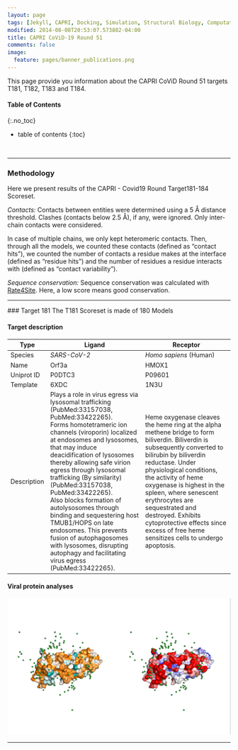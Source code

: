 ```yaml
---
layout: page
tags: [Jekyll, CAPRI, Docking, Simulation, Structural Biology, Computational Biology, Modelling, Protein Structure]
modified: 2014-08-08T20:53:07.573882-04:00
title: CAPRI CoViD-19 Round 51
comments: false
image:
  feature: pages/banner_publications.png
---
```


This page provide you information about the CAPRI CoViD Round 51 targets T181, T182, T183 and T184.

#### Table of Contents
{:.no_toc}
* table of contents
{:toc}

<br>
<HR>

### Methodology
Here we present results of the CAPRI - Covid19 Round Target181-184 Scoreset.

*Contacts:* Contacts between entities were determined using a 5 Å distance threshold. Clashes (contacts below 2.5 Å), if any, were ignored. Only inter-chain contacts were considered.

In case of multiple chains, we only kept heteromeric contacts. Then, through all the models, we counted these contacts (defined as “contact hits”), we counted  the number of contacts a residue makes at the interface (defined as “residue hits”) and the number of residues a residue interacts with (defined as “contact variability”).

*Sequence conservation:* Sequence conservation was calculated with [Rate4Site](https://www.tau.ac.il/~itaymay/cp/rate4site.html). Here, a low score means good conservation.
<hr>
### Target 181
The T181 Scoreset is made of 180 Models

#### Target description

|Type|Ligand|Receptor|
|---|---|---|
|Species|*SARS-CoV-2*|*Homo sapiens* (Human)|
|Name|Orf3a|HMOX1|
|Uniprot ID|P0DTC3|P09601|
|Template|6XDC|1N3U|
|Description|Plays a role in virus egress via lysosomal trafficking (PubMed:33157038, PubMed:33422265).<br>Forms homotetrameric ion channels (viroporin) localized at endosomes and lysosomes, that may induce deacidification of lysosomes thereby allowing safe virion egress through lysosomal trafficking (By similarity) (PubMed:33157038, PubMed:33422265).<br>Also blocks formation of autolysosomes through binding and sequestering host TMUB1/HOPS on late endosomes. This prevents fusion of autophagosomes with lysosomes, disrupting autophagy and facilitating virus egress (PubMed:33422265).|Heme oxygenase cleaves the heme ring at the alpha methene bridge to form biliverdin. Biliverdin is subsequently converted to bilirubin by biliverdin reductase. Under physiological conditions, the activity of heme oxygenase is highest in the spleen, where senescent erythrocytes are sequestrated and destroyed. Exhibits cytoprotective effects since excess of free heme sensitizes cells to undergo apoptosis.|

#### Viral protein analyses

<center><img src="/images/covid/T181/T181_ligand.png" width="900"/></center>

<hr>

